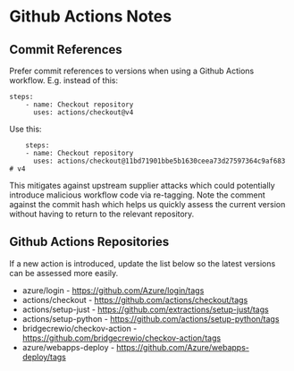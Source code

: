 # Github Actions Notes

## Commit References
Prefer commit references to versions when using a Github Actions workflow. E.g. instead of this:

```
steps:
    - name: Checkout repository
      uses: actions/checkout@v4
```

Use this:

```
    steps:
    - name: Checkout repository
      uses: actions/checkout@11bd71901bbe5b1630ceea73d27597364c9af683  # v4
```

This mitigates against upstream supplier attacks which could potentially introduce malicious workflow code via re-tagging. Note the comment against the commit hash which helps us quickly assess the current version without having to return to the relevant repository.

## Github Actions Repositories

If a new action is introduced, update the list below so the latest versions can be assessed more easily.

- azure/login - https://github.com/Azure/login/tags
- actions/checkout - https://github.com/actions/checkout/tags
- actions/setup-just - https://github.com/extractions/setup-just/tags
- actions/setup-python - https://github.com/actions/setup-python/tags
- bridgecrewio/checkov-action - https://github.com/bridgecrewio/checkov-action/tags
- azure/webapps-deploy - https://github.com/Azure/webapps-deploy/tags
